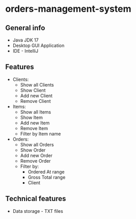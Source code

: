 # orders-management-system

## General info
* Java JDK 17
* Desktop GUI Application
* IDE - IntelliJ

## Features
* Clients:
  * Show all Clients
  * Show Client
  * Add new Client
  * Remove Client
* Items:
  * Show all Items
  * Show Item
  * Add new Item
  * Remove Item
  * Filter by Item name
* Orders:
  * Show all Orders
  * Show Order
  * Add new Order
  * Remove Order
  * Filter by:
    * Ordered At range
    * Gross Total range
    * Client

## Technical features
* Data storage - TXT files
